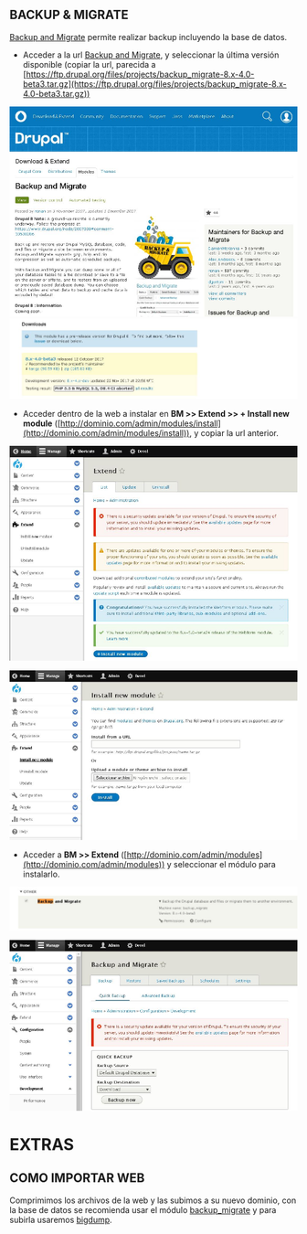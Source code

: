 BACKUP & MIGRATE
----------------

[Backup and Migrate](https://www.drupal.org/project/backup_migrate) permite realizar backup incluyendo la base de datos.

* Acceder a la url [Backup and Migrate](https://www.drupal.org/project/backup_migrate), y seleccionar la última versión disponible (copiar la url, parecida a [https://ftp.drupal.org/files/projects/backup_migrate-8.x-4.0-beta3.tar.gz](https://ftp.drupal.org/files/projects/backup_migrate-8.x-4.0-beta3.tar.gz))

![Drupal8-ModuloBackup%26Migrate_01](https://github.com/HecFranco/Apuntes/blob/master/capture/Drupal8-ModuloBackup%26Migrate_01.jpg)
![Drupal8-ModuloBackup%26Migrate_02](https://github.com/HecFranco/Apuntes/blob/master/capture/Drupal8-ModuloBackup%26Migrate_02.jpg)

* Acceder dentro de la web  a instalar en **BM >> Extend >> + Install new module** ([http://dominio.com/admin/modules/install](http://dominio.com/admin/modules/install)), y copiar la url anterior.

![Drupal8-ModuloBackup%26Migrate_03](https://github.com/HecFranco/Apuntes/blob/master/capture/Drupal8-ModuloBackup%26Migrate_03.jpg)

![Drupal8-ModuloBackup%26Migrate_04](https://github.com/HecFranco/Apuntes/blob/master/capture/Drupal8-ModuloBackup%26Migrate_04.jpg)

* Acceder a **BM >> Extend** ([http://dominio.com/admin/modules](http://dominio.com/admin/modules)) y seleccionar el módulo para instalarlo.

![Drupal8-ModuloBackup%26Migrate_05](https://github.com/HecFranco/Apuntes/blob/master/capture/Drupal8-ModuloBackup%26Migrate_05.jpg)

![Drupal8-ModuloBackup%26Migrate_06](https://github.com/HecFranco/Apuntes/blob/master/capture/Drupal8-ModuloBackup%26Migrate_06.jpg)

EXTRAS
======

COMO IMPORTAR WEB
-----------------

Comprimimos los archivos de la web y las subimos a su nuevo dominio, con la base de datos se recomienda usar el módulo [backup_migrate](https://www.drupal.org/project/backup_migrate) y para subirla usaremos [bigdump](http://www.ozerov.de/bigdump/).
